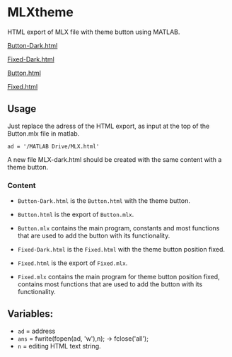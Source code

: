 # MLXtheme
HTML export of MLX file with theme button using MATLAB.

[Button-Dark.html](https://anuragpaul0.github.io/MLXtheme/Button-Dark.html)

[Fixed-Dark.html](https://anuragpaul0.github.io/MLXtheme/Fixed-Dark.html)

[Button.html](https://anuragpaul0.github.io/MLXtheme/Button.html)

[Fixed.html](https://anuragpaul0.github.io/MLXtheme/Fixed.html)

## Usage

Just replace the adress of the HTML export, as input at the top of the Button.mlx file in matlab.

```
ad = '/MATLAB Drive/MLX.html'
```
A new file MLX-dark.html should be created with the same content with a theme button.

### Content

* `Button-Dark.html` is the `Button.html` with the theme button.
* `Button.html` is the export of `Button.mlx`.
* `Button.mlx` contains the main program, constants and most functions that are used to add the button with its functionality.

* `Fixed-Dark.html` is the `Fixed.html` with the theme button position fixed.
* `Fixed.html` is the export of `Fixed.mlx`.
* `Fixed.mlx` contains the main program for theme button position fixed, contains most functions that are used to add the button with its functionality.

## Variables:
* `ad`   =  address
* `ans`  =  fwrite(fopen(ad, 'w'),n);    ->    fclose('all');
* `n`    =  editing HTML text string.
